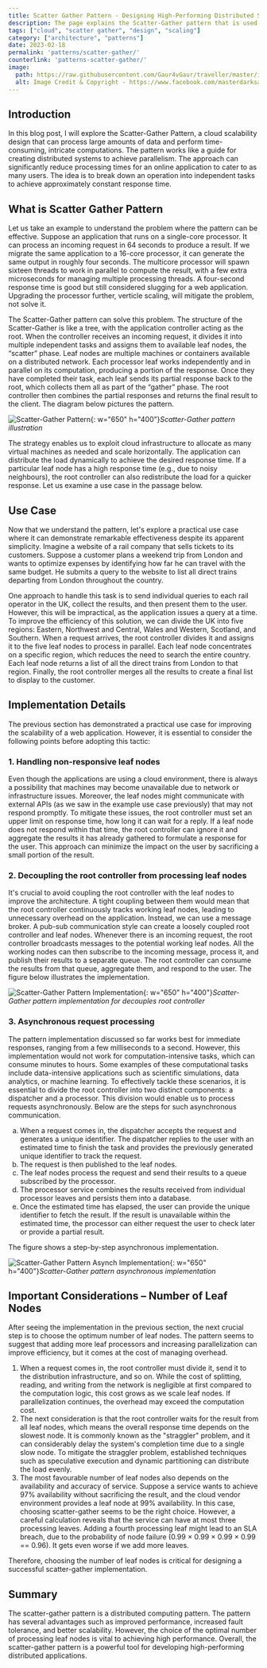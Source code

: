 ```yaml
---
title: Scatter Gather Pattern - Designing High-Performing Distributed Systems
description: The page explains the Scatter-Gather pattern that is used to parallelize processing tasks in distributed systems. The article details the pattern, its implementation and the considerations of using it. 
tags: ["cloud", "scatter gather", "design", "scaling"]
category: ["architecture", "patterns"]
date: 2023-02-18
permalink: 'patterns/scatter-gather/'
counterlink: 'patterns-scatter-gather/'
image:
  path: https://raw.githubusercontent.com/Gaur4vGaur/traveller/master/images/patterns/2023-02-18-scatter-gather-pattern/scatter-gather-cover-image.png
  alt: Image Credit & Copyright - https://www.facebook.com/masterdarksastro & https://www.hansonastronomy.com/
---
```


## Introduction
In this blog post, I will explore the Scatter-Gather Pattern, a cloud scalability design that can process large amounts of data and perform time-consuming, intricate computations. The pattern works like a guide for creating distributed systems to achieve parallelism. The approach can significantly reduce processing times for an online application to cater to as many users. The idea is to break down an operation into independent tasks to achieve approximately constant response time.     

## What is Scatter Gather Pattern
Let us take an example to understand the problem where the pattern can be effective. Suppose an application that runs on a single-core processor. It can process an incoming request in 64 seconds to produce a result. If we migrate the same application to a 16-core processor, it can generate the same output in roughly four seconds. The multicore processor will spawn sixteen threads to work in parallel to compute the result, with a few extra microseconds for managing multiple processing threads. A four-second response time is good but still considered slugging for a web application. Upgrading the processor further, verticle scaling, will mitigate the problem, not solve it. 

The Scatter-Gather pattern can solve this problem. The structure of the Scatter-Gather is like a tree, with the application controller acting as the root. When the controller receives an incoming request, it divides it into multiple independent tasks and assigns them to available leaf nodes, the “scatter” phase. Leaf nodes are multiple machines or containers available on a distributed network. Each processor leaf works independently and in parallel on its computation, producing a portion of the response. Once they have completed their task, each leaf sends its partial response back to the root, which collects them all as part of the “gather” phase. The root controller then combines the partial responses and returns the final result to the client. The diagram below pictures the pattern.


![Scatter-Gather Pattern](https://raw.githubusercontent.com/Gaur4vGaur/traveller/master/images/patterns/2023-02-18-scatter-gather-pattern/scatter-gather-introduction.png){: w="650" h="400"}*Scatter-Gather pattern illustration*

The strategy enables us to exploit cloud infrastructure to allocate as many virtual machines as needed and scale horizontally. The application can distribute the load dynamically to achieve the desired response time. If a particular leaf node has a high response time (e.g., due to noisy neighbours), the root controller can also redistribute the load for a quicker response. Let us examine a use case in the passage below.

## Use Case
Now that we understand the pattern, let's explore a practical use case where it can demonstrate remarkable effectiveness despite its apparent simplicity. Imagine a website of a rail company that sells tickets to its customers. Suppose a customer plans a weekend trip from London and wants to optimize expenses by identifying how far he can travel with the same budget. He submits a query to the website to list all direct trains departing from London throughout the country.

One approach to handle this task is to send individual queries to each rail operator in the UK, collect the results, and then present them to the user. However, this will be impractical, as the application issues a query at a time. To improve the efficiency of this solution, we can divide the UK into five regions: Eastern, Northwest and Central, Wales and Western, Scotland, and Southern. When a request arrives, the root controller divides it and assigns it to the five leaf nodes to process in parallel. Each leaf node concentrates on a specific region, which reduces the need to search the entire country. Each leaf node returns a list of all the direct trains from London to that region. Finally, the root controller merges all the results to create a final list to display to the customer.

## Implementation Details

The previous section has demonstrated a practical use case for improving the scalability of a web application. However, it is essential to consider the following points before adopting this tactic:

### 1. Handling non-responsive leaf nodes
Even though the applications are using a cloud environment, there is always a possibility that machines may become unavailable due to network or infrastructure issues. Moreover, the leaf nodes might communicate with external APIs (as we saw in the example use case previously) that may not respond promptly. To mitigate these issues, the root controller must set an upper limit on response time, how long it can wait for a reply. If a leaf node does not respond within that time, the root controller can ignore it and aggregate the results it has already gathered to formulate a response for the user. This approach can minimize the impact on the user by sacrificing a small portion of the result.

### 2. Decoupling the root controller from processing leaf nodes
It's crucial to avoid coupling the root controller with the leaf nodes to improve the architecture. A tight coupling between them would mean that the root controller continuously tracks working leaf nodes, leading to unnecessary overhead on the application. Instead, we can use a message broker. A pub-sub communication style can create a loosely coupled root controller and leaf nodes. Whenever there is an incoming request, the root controller broadcasts messages to the potential working leaf nodes. All the working nodes can then subscribe to the incoming message, process it, and publish their results to a separate queue. The root controller can consume the results from that queue, aggregate them, and respond to the user. The figure below illustrates the implementation.

![Scatter-Gather Pattern Implementation](https://raw.githubusercontent.com/Gaur4vGaur/traveller/master/images/patterns/2023-02-18-scatter-gather-pattern/scatter-gather-impl-decouple.png){: w="650" h="400"}*Scatter-Gather pattern implementation for decouples root controller*

### 3. Asynchronous request processing
The pattern implementation discussed so far works best for immediate responses, ranging from a few milliseconds to a second. However, this implementation would not work for computation-intensive tasks, which can consume minutes to hours. Some examples of these computational tasks include data-intensive applications such as scientific simulations, data analytics, or machine learning. To effectively tackle these scenarios, it is essential to divide the root controller into two distinct components: a dispatcher and a processor. This division would enable us to process requests asynchronously. Below are the steps for such asynchronous communication.
<ol type="a">
<li> When a request comes in, the dispatcher accepts the request and generates a unique identifier. The dispatcher replies to the user with an estimated time to finish the task and provides the previously generated unique identifier to track the request.</li>
<li> The request is then published to the leaf nodes.</li>
<li> The leaf nodes process the request and send their results to a queue subscribed by the processor.</li>
<li> The processor service combines the results received from individual processor leaves and persists them into a database.</li>
<li> Once the estimated time has elapsed, the user can provide the unique identifier to fetch the result. If the result is unavailable within the estimated time, the processor can either request the user to check later or provide a partial result. </li>
</ol> 
The figure shows a step-by-step asynchronous implementation. 

![Scatter-Gather Pattern Asynch Implementation](https://raw.githubusercontent.com/Gaur4vGaur/traveller/master/images/patterns/2023-02-18-scatter-gather-pattern/scatter-gather-impl-asynch.png){: w="650" h="400"}*Scatter-Gather pattern asynchronous implementation*

## Important Considerations – Number of Leaf Nodes
After seeing the implementation in the previous section, the next crucial step is to choose the optimum number of leaf nodes. The pattern seems to suggest that adding more leaf processors and increasing parallelization can improve efficiency, but it comes at the cost of managing overhead. 
1. When a request comes in, the root controller must divide it, send it to the distribution infrastructure, and so on. While the cost of splitting, reading, and writing from the network is negligible at first compared to the computation logic, this cost grows as we scale leaf nodes. If parallelization continues, the overhead may exceed the computation cost.
2. The next consideration is that the root controller waits for the result from all leaf nodes, which means the overall response time depends on the slowest node. It is commonly known as the "straggler" problem, and it can considerably delay the system's completion time due to a single slow node. To mitigate the straggler problem, established techniques such as speculative execution and dynamic partitioning can distribute the load evenly.
3. The most favourable number of leaf nodes also depends on the availability and accuracy of service. Suppose a service wants to achieve 97% availability without sacrificing the result, and the cloud vendor environment provides a leaf node at 99% availability. In this case, choosing scatter-gather seems to be the right choice. However, a careful calculation reveals that the service can have at most three processing leaves. Adding a fourth processing leaf might lead to an SLA breach, due to the probability of node failure (0.99 × 0.99 × 0.99 × 0.99 == 0.96). It gets even worse if we add more leaves.

Therefore, choosing the number of leaf nodes is critical for designing a successful scatter-gather implementation.

## Summary
The scatter-gather pattern is a distributed computing pattern. The pattern has several advantages such as improved performance, increased fault tolerance, and better scalability. However, the choice of the optimal number of processing leaf nodes is vital to achieving high performance. Overall, the scatter-gather pattern is a powerful tool for developing high-performing distributed applications.
